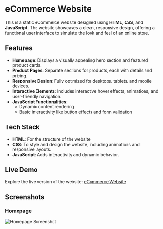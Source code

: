 # eCommerce Website

This is a static eCommerce website designed using **HTML**, **CSS**, and **JavaScript**. The website showcases a clean, responsive design, offering a functional user interface to simulate the look and feel of an online store.

## Features

- **Homepage**: Displays a visually appealing hero section and featured product cards.
- **Product Pages**: Separate sections for products, each with details and pricing.
- **Responsive Design**: Fully optimized for desktops, tablets, and mobile devices.
- **Interactive Elements**: Includes interactive hover effects, animations, and user-friendly navigation.
- **JavaScript Functionalities**:
  - Dynamic content rendering
  - Basic interactivity like button effects and form validation

## Tech Stack

- **HTML**: For the structure of the website.
- **CSS**: To style and design the website, including animations and responsive layouts.
- **JavaScript**: Adds interactivity and dynamic behavior.

## Live Demo

Explore the live version of the website: [eCommerce Website](https://panditsagar.github.io/eCommerce-websites/)

## Screenshots

### Homepage
![Homepage Screenshot](assets/img/HomePage.png)

